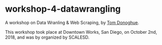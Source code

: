 # workshop-4-datawrangling

A workshop on Data Wranling & Web Scraping, by [Tom Donoghue](tomdonoghue.github.io). 

This workshop took place at Downtown Works, San Diego, on October 2nd, 2018, and was by organized by SCALESD. 
